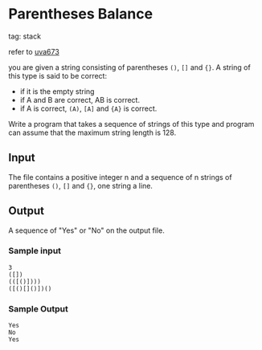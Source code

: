 # Parentheses Balance

tag: stack

refer to [uva673](https://vjudge.net/problem/UVA-673)

you are given a string consisting of parentheses `()`, `[]` and `{}`. A string of this type is said to be correct:

- if it is the empty string
- if A and B are correct, AB is correct.
- if A is correct, `(A)`, `[A]` and `{A}` is correct.

Write a program that takes a sequence of strings of this type and program can assume that the maximum string length is 128.

## Input

The file contains a positive integer n and a sequence of n strings of parentheses `()`, `[]` and `{}`, one string a line.

## Output

A sequence of "Yes" or "No" on the output file.

### Sample input

```plain
3
([])
(([()])))
([()[]()])()

```

### Sample Output

```plain
Yes
No
Yes

```
